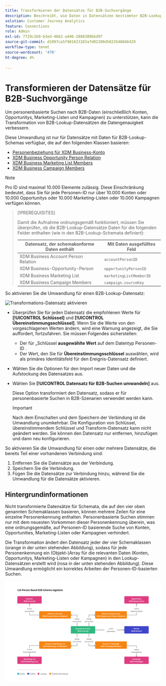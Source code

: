 ```yaml
---
title: Transformieren der Datensätze für B2B-Suchvorgänge
description: Beschreibt, wie Daten in Datensätzen bestimmter B2B-Lookup-Schemata transformiert werden
solution: Customer Journey Analytics
feature: Connections
role: Admin
exl-id: 7729c1b9-b3ed-4662-a446-2088389bbd97
source-git-commit: d1097ca5f981623283a7d02200d5023548046429
workflow-type: tm+mt
source-wordcount: '470'
ht-degree: 4%

---
```


# Transformieren der Datensätze für B2B-Suchvorgänge

Um personenbasierte Suchen nach B2B-Daten (einschließlich Konten, Opportunitys, Marketing-Listen und Kampagnen) zu unterstützen, kann die Transformation von B2B-Lookup-Datensätzen die Datengenauigkeit verbessern.

Diese Umwandlung ist nur für Datensätze mit Daten für B2B-Lookup-Schemas verfügbar, die auf den folgenden Klassen basieren:

* [Personenbeziehung für XDM Business-Konto](https://experienceleague.adobe.com/en/docs/experience-platform/xdm/classes/b2b/business-account-person-relation)
* [XDM Business Opportunity Person Relation](https://experienceleague.adobe.com/en/docs/experience-platform/xdm/classes/b2b/business-opportunity-person-relation)
* [XDM Business Marketing List Members](https://experienceleague.adobe.com/en/docs/experience-platform/xdm/classes/b2b/business-marketing-list-members)
* [XDM Business Campaign Members](https://experienceleague.adobe.com/en/docs/experience-platform/xdm/classes/b2b/business-campaign-members)

>[!NOTE]
>
>Pro ID sind maximal 10.000 Elemente zulässig. Diese Einschränkung bedeutet, dass Sie für jede Personen-ID nur über 10.000 Konten oder 10.000 Opportunitys oder 10.000 Marketing-Listen oder 10.000 Kampagnen verfügen können.

>[!PREREQUISITES]
>
>Damit die Aufnahme ordnungsgemäß funktioniert, müssen Sie überprüfen, ob die B2B-Lookup-Datensätze Daten für die folgenden Felder enthalten (wie in den B2B-Lookup-Schemata definiert):
>
>| Datensatz, der schemakonforme Daten enthält | Mit Daten ausgefülltes Feld |
>|---|---|
>| XDM Business Account Person Relation | `accountPersonID` |
>| XDM Business-Opportunity-Person | `opportunityPersonID` |
>| XDM Business Marketing List | `marketingListMemberID` |
>| XDM Business Campaign Members | `campaign.sourceKey` |
>

So aktivieren Sie die Umwandlung für einen B2B-Lookup-Datensatz:

![Transformations-Datensatz aktivieren](/help/connections/assets/transform.gif)

* Überprüfen Sie für jeden Datensatz die empfohlenen Werte für **[!UICONTROL Schlüssel]** und **[!UICONTROL Übereinstimmungsschlüssel]**. Wenn Sie die Werte von den vorgeschlagenen Werten ändern, wird eine Warnung angezeigt, die Sie auffordert, fortzufahren. Sie müssen Folgendes sicherstellen:

   * Der für „Schlüssel **ausgewählte Wert** auf dem Datentyp Personen-ID .
   * Der Wert, den Sie für **Übereinstimmungsschlüssel** auswählen, wird als primäres Identitätsfeld für den Ereignis-Datensatz definiert.

* Wählen Sie die Optionen für den Import neuer Daten und die Aufstockung des Datensatzes aus.

* Wählen Sie **[!UICONTROL Datensatz für B2B-Suchen umwandeln]** aus.

  Diese Option transformiert den Datensatz, sodass er für personenbasierte Suchen in B2B-Szenarien verwendet werden kann.


  >[!IMPORTANT]
  >
  >Nach dem Einschalten und dem Speichern der Verbindung ist die Umwandlung unumkehrbar. Die Konfiguration von Schlüssel, übereinstimmendem Schlüssel und Transform-Datensatz kann nicht geändert werden. Sie können den Datensatz nur entfernen, hinzufügen und dann neu konfigurieren.

So aktivieren Sie die Umwandlung für einen oder mehrere Datensätze, die bereits Teil einer vorhandenen Verbindung sind:

1. Entfernen Sie die Datensätze aus der Verbindung.
1. Speichern Sie die Verbindung.
1. Fügen Sie die Datensätze zur Verbindung hinzu, während Sie die Umwandlung für die Datensätze aktivieren.

## Hintergrundinformationen

Nicht transformierte Datensätze für Schemata, die auf den vier oben genannten Schemaklassen basieren, können mehrere Zeilen für eine einzelne Personenkennung enthalten. Personenbasierte Suchen stimmen nur mit dem neuesten Vorkommen dieser Personenkennung überein, was eine ordnungsgemäße, auf Personen-ID basierende Suche von Konten, Opportunities, Marketing-Listen oder Kampagnen verhindert.

Die Transformation ändert den Datensatz jeder der vier Schemaklassen (orange in der unten stehenden Abbildung), sodass für jede Personenkennung ein (Objekt-)Array für die relevanten Daten (Konten, Opportunitys, Marketing-Listen oder Kampagnen) in den Lookup-Datensätzen erstellt wird (rosa in der unten stehenden Abbildung). Diese Umwandlung ermöglicht ein korrektes Arbeiten der Personen-ID-basierten Suchen.

![B2B-Schemata](./assets/b2b-schemas.svg)
